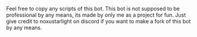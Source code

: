 Feel free to copy any scripts of this bot.
This bot is not supposed to be professional by any means, its made by only me as a project for fun.
Just give credit to noxustarlight on discord if you want to make a fork of this bot by any  means.
